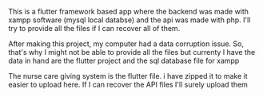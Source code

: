 This is a flutter framework based app where the backend was made with xampp software (mysql local databse) and the api was made with php.
I'll try to provide all the files if I can recover all of them. 

After making this project, my computer had a data corruption issue.
So, that's why I might not be able to provide all the files but currenty I have the data in hand are the flutter project and the sql database file for xampp 

The nurse care giving system is the flutter file. i have zipped it to make it easier to upload here. 
If I can recover the API files I'll surely upload them 
